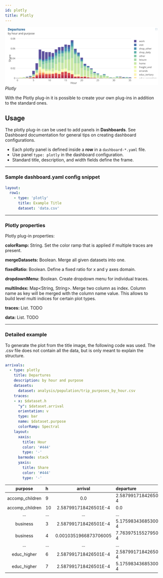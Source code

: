 ```yaml
---
id: plotly
title: Plotly
---
```


![plotly example](assets/plotly.png)
_Plotly_

With the Plotly plug-in it is possible to create your own plug-ins in addition to the standard ones.

## Usage

The plotly plug-in can be used to add panels in **Dashboards**. See Dashboard documentation for general tips on creating dashboard configurations.

- Each plotly panel is defined inside a **row** in a `dashboard-*.yaml` file.
- Use panel `type: plotly` in the dashboard configuration.
- Standard title, description, and width fields define the frame.

---

### Sample dashboard.yaml config snippet

```yaml
layout:
  row1:
    - type: 'plotly'
      title: Example Title
      dataset: 'data.csv'
```

---

### Plotly properties

Plotly plug-in properties:

**colorRamp:** String. Set the color ramp that is applied if multiple traces are present.

**mergeDatasets:** Boolean. Merge all given datasets into one.

**fixedRatio:** Boolean. Define a fixed ratio for x and y axes domain.

**dropdownMenu:** Boolean. Create dropdown menu for individual traces.

**multiIndex:** Map<String, String>. Merge two column as index. Column name as key will be merged with the column name value. This allows to build level multi indices for certain plot types.

**traces:** List<Trace>. TODO

**data:** List<DataSet>. TODO

---

### Detailed example

To generate the plot from the title image, the following code was used. The .csv file does not contain all the data, but is only meant to explain the structure.

```yaml
arrivals:
  - type: plotly
    title: Departures
    description: by hour and purpose
    datasets:
      dataset: analysis/population/trip_purposes_by_hour.csv
    traces:
    - x: $dataset.h
      "y": $dataset.arrival
      orientation: v
      type: bar
      name: $dataset.purpose
      colorRamp: Spectral
    layout:
      xaxis:
        title: Hour
        color: '#444'
        type: '-'
      barmode: stack
      yaxis:
        title: Share
        color: '#444'
        type: '-'
```

|   purpose      |   h   |         arrival           |         departure        |
|:--------------:|:------|:-------------------------:|:-------------------------|
| accomp_children|   9   |    0.0                    | 2.587991718426501E-4    |
| accomp_children|   10  |    2.587991718426501E-4  | 0.0                     |
| ...            |  ...  |    ...                    | ...                     |
| business       |   3   |    2.587991718426501E-4  | 5.175983436853002E-4    |
| business       |   4   |    0.0010351966873706005| 7.763975155279503E-4    |
| ...            |  ...  |    ...                    | ...                     |
| educ_higher    |   6   |    2.587991718426501E-4  | 2.587991718426501E-4    |
| educ_higher    |   7   |    2.587991718426501E-4  | 5.175983436853002E-4    |

